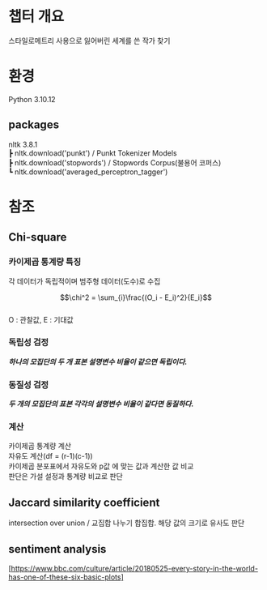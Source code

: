 # 챕터 개요
스타일로메트리 사용으로 잃어버린 세계를 쓴 작가 찾기  


# 환경  

Python 3.10.12  

## packages
nltk                      3.8.1  
  ┣ nltk.download('punkt') / Punkt Tokenizer Models  
  ┣ nltk.download('stopwords') / Stopwords Corpus(불용어 코퍼스)  
  ┗ nltk.download('averaged_perceptron_tagger')  


# 참조

## Chi-square

### 카이제곱 통계량 특징
각 데이터가 독립적이며 범주형 데이터(도수)로 수집  

$$\chi^2 = \sum_{i}\frac{(O_i - E_i)^2}{E_i}$$  
O : 관찰값, E : 기대값  

### 독립성 검정  
  ***하나의 모집단의 두 개 표본 설명변수 비율이 같으면 독립이다.***  
### 동질성 검정  
  ***두 개의 모집단의 표본 각각의 설명변수 비율이 같다면 동질하다.***  

### 계산  
  카이제곱 통계량 계산  
  자유도 계산(df = (r-1)(c-1))  
  카이제곱 분포표에서 자유도와 p값 에 맞는 값과 계산한 값 비교  
  판단은 가설 설정과 통계량 비교로 판단  


## Jaccard similarity coefficient
intersection over union / 교집합 나누기 합집합. 해당 값의 크기로 유사도 판단

## sentiment analysis
[https://www.bbc.com/culture/article/20180525-every-story-in-the-world-has-one-of-these-six-basic-plots]
